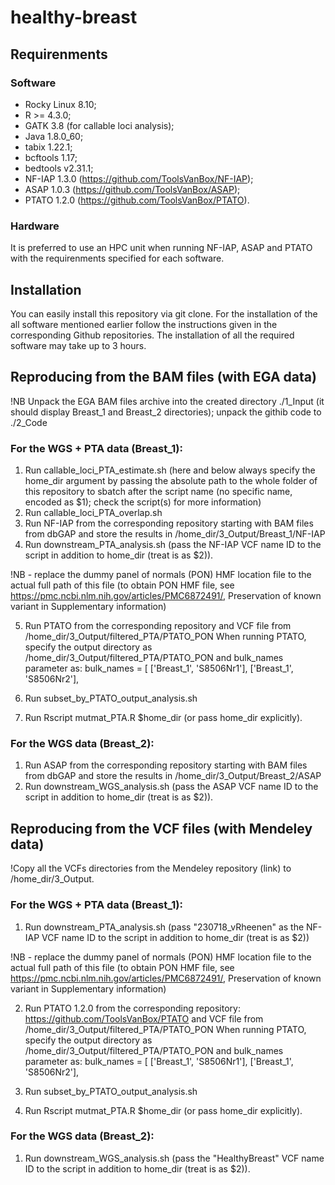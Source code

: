 # healthy-breast

## Requirenments

### Software

- Rocky Linux 8.10;
- R >= 4.3.0;
- GATK 3.8 (for callable loci analysis);
- Java 1.8.0_60;
- tabix 1.22.1;
- bcftools 1.17;
- bedtools v2.31.1;
- NF-IAP 1.3.0 (https://github.com/ToolsVanBox/NF-IAP);
- ASAP 1.0.3 (https://github.com/ToolsVanBox/ASAP);
- PTATO 1.2.0 (https://github.com/ToolsVanBox/PTATO).

### Hardware
It is preferred to use an HPC unit when running NF-IAP, ASAP and PTATO with the requirenments specified for each software.

## Installation

You can easily install this repository via git clone. For the installation of the all software mentioned earlier follow the instructions given in the corresponding Github repositories. The installation of all the required software may take up to 3 hours.

## Reproducing from the BAM files (with EGA data)

!NB Unpack the EGA BAM files archive into the created directory ./1_Input (it should display Breast_1 and Breast_2 directories); unpack the githib code to ./2_Code

### For the WGS + PTA data (Breast_1):

1. Run callable_loci_PTA_estimate.sh (here and below always specify the home_dir argument by passing the absolute path to the whole folder of this repository to sbatch after the script name (no specific name, encoded as $1); check the script(s) for more information)
2. Run callable_loci_PTA_overlap.sh
3. Run NF-IAP from the corresponding repository starting with BAM files from dbGAP and store the results in /home_dir/3_Output/Breast_1/NF-IAP
4. Run downstream_PTA_analysis.sh (pass the NF-IAP VCF name ID to the script in addition to home_dir (treat is as $2)). 

!NB - replace the dummy panel of normals (PON) HMF location file to the actual full path of this file (to obtain PON HMF file, see https://pmc.ncbi.nlm.nih.gov/articles/PMC6872491/, Preservation of known variant in Supplementary information)

5. Run PTATO from the corresponding repository and VCF file from /home_dir/3_Output/filtered_PTA/PTATO_PON
   When running PTATO, specify the output directory as /home_dir/3_Output/filtered_PTA/PTATO_PON and bulk_names parameter as:
   bulk_names = [
    ['Breast_1', 'S8506Nr1'],
    ['Breast_1', 'S8506Nr2'],
   
6. Run subset_by_PTATO_output_analysis.sh
7. Run Rscript mutmat_PTA.R $home_dir (or pass home_dir explicitly).

### For the WGS data (Breast_2):

1. Run ASAP from the corresponding repository starting with BAM files from dbGAP and store the results in /home_dir/3_Output/Breast_2/ASAP
2. Run downstream_WGS_analysis.sh (pass the ASAP VCF name ID to the script in addition to home_dir (treat is as $2)).

## Reproducing from the VCF files (with Mendeley data)

!Copy all the VCFs directories from the Mendeley repository (link) to /home_dir/3_Output.

### For the WGS + PTA data (Breast_1): 

1. Run downstream_PTA_analysis.sh (pass "230718_vRheenen" as the NF-IAP VCF name ID to the script in addition to home_dir (treat is as $2))

!NB - replace the dummy panel of normals (PON) HMF location file to the actual full path of this file (to obtain PON HMF file, see https://pmc.ncbi.nlm.nih.gov/articles/PMC6872491/, Preservation of known variant in Supplementary information)

2. Run PTATO 1.2.0 from the corresponding repository: https://github.com/ToolsVanBox/PTATO and VCF file from /home_dir/3_Output/filtered_PTA/PTATO_PON
   When running PTATO, specify the output directory as /home_dir/3_Output/filtered_PTA/PTATO_PON and bulk_names parameter as:
   bulk_names = [
    ['Breast_1', 'S8506Nr1'],
    ['Breast_1', 'S8506Nr2'],
   
3. Run subset_by_PTATO_output_analysis.sh
4. Run Rscript mutmat_PTA.R $home_dir (or pass home_dir explicitly).

### For the WGS data (Breast_2):

1. Run downstream_WGS_analysis.sh (pass the "HealthyBreast" VCF name ID to the script in addition to home_dir (treat is as $2)).
